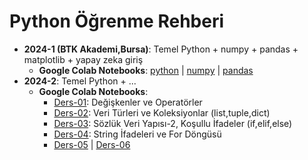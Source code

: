 # Python Öğrenme Rehberi 
* **2024-1 (BTK Akademi,Bursa)**: Temel Python + numpy + pandas + matplotlib + yapay zeka giriş
  * **Google Colab Notebooks**: [python](https://colab.research.google.com/drive/10HaIDEXXuCkB5rc3-a25IqS7ZiqfApd_?usp=sharing) | [numpy](https://colab.research.google.com/drive/1qh3UGb3Mhd4JPClIzoEsllU6QIpexMkE?usp=sharing) | [pandas](https://colab.research.google.com/drive/1b3nfbn2ceCUy_SJGj7-M7AXabSSeg9FS?usp=sharing)
* **2024-2**: Temel Python + ...
  * **Google Colab Notebooks**: 
    * [Ders-01](https://colab.research.google.com/drive/1ejPuC59knYz2XTG5Oz0YyGoCQcJb21wF?usp=sharing): Değişkenler ve Operatörler
    * [Ders-02](https://colab.research.google.com/drive/1jPWnHliiTnnAs5rkKiJcOBmn_RGYesdp?usp=sharing): Veri Türleri ve Koleksiyonlar (list,tuple,dict) 
    * [Ders-03](https://colab.research.google.com/drive/1Spu2jIsYuNlWl51SrXLXEHFcckBg2yT_?usp=sharing): Sözlük Veri Yapısı-2, Koşullu İfadeler (if,elif,else)
    * [Ders-04](https://colab.research.google.com/drive/1AOh-l3SWgQa4GVN7GYkYmkQYeMi3wqqD?usp=sharing): String İfadeleri ve For Döngüsü 
    * [Ders-05](https://colab.research.google.com/drive/1ofbULa10BzgBYZXiqHhJp4WocpDx2bD2?usp=sharing) | [Ders-06](https://colab.research.google.com/drive/18rNIAri7rNuncUGEl5kiztbFBQYVB_12?usp=sharing)
